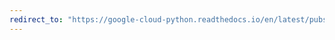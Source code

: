 ```yaml
---
redirect_to: "https://google-cloud-python.readthedocs.io/en/latest/pubsub/subscriber/api/message.html"
---
```

